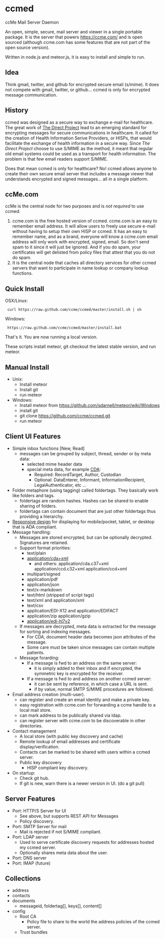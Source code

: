 ccmed
=====

ccMe Mail Server Daemon

An open, simple, secure, mail server and viewer in a single portable package.  It is the server that powers https://ccme.com/ and is open sourced (although ccme.com has some features that are not part of the open source version).

Written in node.js and meteor.js, it is easy to install and simple to run.

Idea
-----
Think gmail, twitter, and github for encrypted secure email (s/mime).  It does not compete with gmail, twitter, or github...  ccmed is only for encrypted message communication.

History
-------
ccmed was designed as a secure way to exchange e-mail for healthcare.  The great work of [The Direct Project](http://wiki.directproject.org/) lead to an emerging standard for encrypting messages for secure communications in healthcare.  It called for the creation of Health Information Serive Providers, or HISPs, that would facilitate the exchange of health information in a secure way.  Since *The Direct Project* choose to use S/MIME as the method, it meant that regular old email systems could be used as a transport for health information.  The problem is that few email readers support S/MIME.

Does that mean ccmed is only for healthcare?  No!  ccmed allows anyone to create their own secure email server that includes a message viewer that understands encrypted and signed messages... all in a single platform.  

ccMe.com
--------
ccMe is the central node for two purposes and is *not required* to use ccmed:

1. ccme.com is the free hosted version of ccmed.  ccme.com is an easy to remember email address.  It will allow users to freely use secure e-mail without having to setup their own HISP or ccmed.  It has an easy to remember name, and as a brand, everyone will know a ccme.com email address will only work with encrypted, signed, email.  So don't send spam to it since it will just be ignored.  And if you do spam, your certificates will get delisted from policy files that attest that you do not do spam. 
2. It is the central node that caches all directory services for other ccmed servers that want to participate in name lookup or company lookup functions.

Quick Install
-------------
OSX/Linux:

     curl https://raw.github.com/ccme/ccmed/master/install.sh | sh

Windows:

     https://raw.github.com/ccme/ccmed/master/install.bat

That's it.  You are now running a local version.

These scripts install meteor, git checkout the latest stable version, and run meteor.

Manual Install
--------------
* Unix:
  * Install meteor 
  * Install git
  * run meteor
* Windows:
  * Install meteor from https://github.com/sdarnell/meteor/wiki/Windows
  * install git
  * git clone https://github.com/ccme/ccmed.git
  * run meteor

Client UI Features
-------------------
* Simple inbox functions [New, Read]
  * messages can be grouped by subject, thread, sender or by meta data:
    * selected mime header data
    * special meta data, for example [CDA](http://www.hl7.org/implement/standards/product_brief.cfm?product_id=258):  
      * Required: RecordTarget, Author, Custodian
      * Optional: DataEnterer, Informant, InformationRecipient, LegalAuthenticator, etc ...
* Folder metaphore (using tagging) called foldertags.  They basically work like folders and tags.
  * foldertags are random hashes.  Hashes can be shared to enable sharing of folders.
  * foldertags can contain document that are just other foldertags thus providing a hierarchy.
* [Responsive design](http://en.wikipedia.org/wiki/Responsive_web_design) for displaying for mobile/pocket, tablet, or desktop that is ADA compliant.
* Message handling:
  * Messages are stored encrypted, but can be optionally decrypted.  Signatures are retained.  
  * Support format priorities:
    * text/plain
    * [application/cda+xml](http://wiki.directproject.org/share/view/23044739?replyId=23097977)  
      * and others: application/cda.c37+xml  application/ccd.c32+xml application/ccd+xml
    * multipart/signed
    * application/pdf
    * application/json
    * text/x-markdown
    * text/html (stripped of script tags)
    * text/xml  and  application/xml
    * text/csv
    * application/EDI-X12 and application/EDIFACT
    * application/zip  application/gzip
    * [application/edi-hl7v2](http://wiki.hl7.org/index.php?title=Media-types_for_various_message_formats)
  * If messages are decrypted, meta data is extracted for the message for sorting and indexing messages.
    * For CDA, document header data becomes json attributes of the message.
    * Some care must be taken since messages can contain multiple patients.
  * Message forarding:
    * If a message is fwd to an address on the same server:
      * it is simply added to their inbox and if encrypted, the symmetric key is encrypted for the receiver.
    * If a message is fwd to and address on another ccmed server:
      * it can be sent by reference, in which case a URL is sent.
      * if by value, normal SMTP S/MIME procedures are followed.
* Email address creation (multi-user).
  * can register and create an email identity and make a private key.
  * easy registration with ccme.com for forwarding a ccme handle to a local mail store.
  * can mark address to be publically shared via ldap.
  * can register server with ccme.com to be discoverable in other directories.
* Contact management 
  * A local store (with public key discovery and cache)
  * Remote lookup of email addresses and certificate display/verification.
  * Contacts can be marked to be shared with users within a ccmed server.
  * Public key discovery
    * HISP compliant key discovery.
* On startup:
  * Check git hub.  
  * If git is new, warn there is a newer version in UI.  (do a git pull)

Server Features
---------------
* Port: HTTP/S Server for UI
  * See above, but supports REST API for Messages
  * Policy discovery.
* Port: SMTP Server for mail
  * Mail is rejected if not S/MIME compliant.
* Port: LDAP server
  * Used to serve certificate discovery requests for addresses hosted my ccmed server.
  * Optionally shares meta data about the user.
* Port: DNS server
* Port: IMAP  (future)

Collections
-----------
* address
* contacts
* documents
  * messageid, foldertag[], keys[], content[]
* config
  * Root CA
    * Policy file to share to the world the address policies of the ccmed server.
  * Trust bundles

